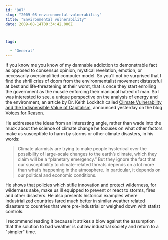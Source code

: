 ```yaml
---
id: "807"
slug: "2009-08-environmental-vulnerability"
title: "Environmental vulnerability"
date: 2009-08-14T09:34:42.000Z



tags:

  - "General"
---
```

<div class="sqs-html-content">
  <p>If you know me you know of my damnable addiction to demonstrable fact as opposed to consensus opinion, mystical revelation, emotion, or necessarily oversimplified computer model.  So you'll not be surprised that I find the shrill cries of doom from the environmentalist movement distasteful at best and life-threatening at their worst, that is once they start enrolling the government as the muscle enforcing their maniacal hatred of man.
So I was interested to see, a unique perspective on the analysis of energy and the environment, an article by Dr. Keith Lockitch called <a href="http://www.aynrand.org/site/DocServer/ee_climate_vulnerability_keith_lockitch.pdf?docID=2221">Climate Vulnerability and the Indispensible Value of Capitalism</a>, announced yesterday on the blog <a href="http://blog.aynrandcenter.org/the-real-threat-is-not-climate-change-but-green-climate-policies/">Voices for Reason</a>.</p>
<p>He addresses the ideas from an interesting angle, rather than wade into the muck about the science of climate change he focuses on what other factors make us susceptible to harm by storms or other climate disasters, in his words:</p>
<blockquote><p>Climate alarmists are trying to make people hysterical over the possibility of large-scale changes to the earth’s climate, which they claim will be a “planetary emergency.” But they ignore the fact that our susceptibility to climate-related threats depends on a lot more than what’s happening in the atmosphere. In particular, it depends on our political and economic conditions.</p></blockquote>
<p>He shows that policies which stifle innovation and protect wilderness, for wilderness sake, make us ill equipped to prevent or react to storms, fires and other disasters.  He also presents historical examples where industrialized countries fared much better in similar weather related disasters to countries that were pre-industrial or weighed down with statist controls.  </p>
<p>I recommend reading it because it strikes a blow against the assumption that the solution to bad weather is outlaw industrial society and return to a "simpler" time.</p>
</div>
